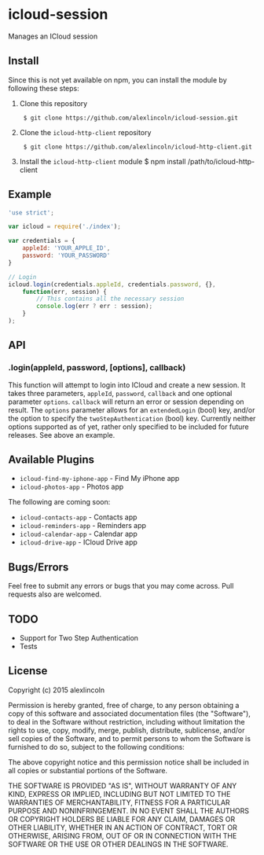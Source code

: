 # icloud-session
Manages an ICloud session

## Install
Since this is not yet available on npm, you can install the module by following
these steps:

1. Clone this repository

		$ git clone https://github.com/alexlincoln/icloud-session.git

2. Clone the `icloud-http-client` repository

		$ git clone https://github.com/alexlincoln/icloud-http-client.git

3. Install the `icloud-http-client` module
		$ npm install /path/to/icloud-http-client

## Example

```javascript
'use strict';

var icloud = require('./index');

var credentials = {
	appleId: 'YOUR_APPLE_ID',
	password: 'YOUR_PASSWORD'
}

// Login
icloud.login(credentials.appleId, credentials.password, {},
	function(err, session) {
		// This contains all the necessary session
		console.log(err ? err : session);
	}
);
```

## API
### .login(appleId, password, [options], callback)
This function will attempt to login into ICloud and create a new
session. It takes three parameters, `appleId`, `password`, `callback` and one
optional parameter `options`. `callback` will
return an error or session depending on result. The `options` parameter allows for an `extendedLogin`
(bool) key, and/or the option to specify the `twoStepAuthentication` (bool) key.
Currently neither options supported as of yet,
rather only specified to be included for future releases. See above an example.

## Available Plugins
- `icloud-find-my-iphone-app` - Find My iPhone app
- `icloud-photos-app` - Photos app

The following are coming soon:
- `icloud-contacts-app` - Contacts app
- `icloud-reminders-app` - Reminders app
- `icloud-calendar-app` - Calendar app
- `icloud-drive-app` - ICloud Drive app

## Bugs/Errors
Feel free to submit any errors or bugs that you may come across. Pull requests also are welcomed.

## TODO
- Support for Two Step Authentication
- Tests

## License
Copyright (c) 2015 alexlincoln

Permission is hereby granted, free of charge, to any person obtaining a copy
of this software and associated documentation files (the "Software"), to deal
in the Software without restriction, including without limitation the rights
to use, copy, modify, merge, publish, distribute, sublicense, and/or sell
copies of the Software, and to permit persons to whom the Software is
furnished to do so, subject to the following conditions:

The above copyright notice and this permission notice shall be included in
all copies or substantial portions of the Software.

THE SOFTWARE IS PROVIDED "AS IS", WITHOUT WARRANTY OF ANY KIND, EXPRESS OR
IMPLIED, INCLUDING BUT NOT LIMITED TO THE WARRANTIES OF MERCHANTABILITY,
FITNESS FOR A PARTICULAR PURPOSE AND NONINFRINGEMENT. IN NO EVENT SHALL THE
AUTHORS OR COPYRIGHT HOLDERS BE LIABLE FOR ANY CLAIM, DAMAGES OR OTHER
LIABILITY, WHETHER IN AN ACTION OF CONTRACT, TORT OR OTHERWISE, ARISING FROM,
OUT OF OR IN CONNECTION WITH THE SOFTWARE OR THE USE OR OTHER DEALINGS IN
THE SOFTWARE.
